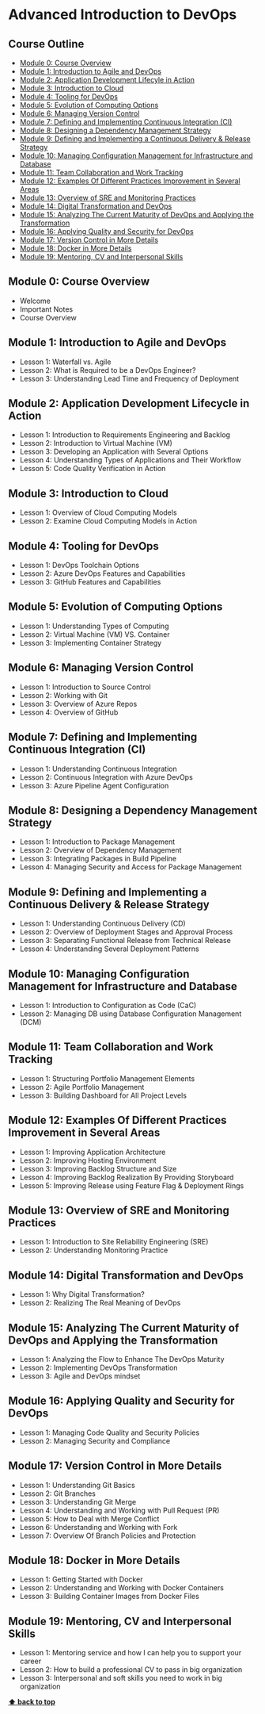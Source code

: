 
# Advanced Introduction to DevOps

## Course Outline

  - [Module 0: Course Overview](#module-0-course-overview)
  - [Module 1: Introduction to Agile and DevOps](#module-1-introduction-to-agile-and-devops)
  - [Module 2: Application Development Lifecyle in Action](#module-2-application-development-lifecyle-in-action)
  - [Module 3: Introduction to Cloud](#module-3-introduction-to-cloud)
  - [Module 4: Tooling for DevOps](#module-4-tooling-for-devops)
  - [Module 5: Evolution of Computing Options](#module-5-evolution-of-computing-options)
  - [Module 6: Managing Version Control](#module-6-managing-version-control)
  - [Module 7: Defining and Implementing Continuous Integration (CI)](#module-7-defining-and-implementing-continuous-integration-ci)
  - [Module 8: Designing a Dependency Management Strategy](#module-8-designing-a-dependency-management-strategy)
  - [Module 9: Defining and Implementing a Continuous Delivery & Release Strategy](#module-9-defining-and-implementing-a-continuous-delivery--release-strategy)
  - [Module 10: Managing Configuration Management for Infrastructure and Database](#module-10-managing-configuration-management-for-infrastructure-and-database)
  - [Module 11: Team Collaboration and Work Tracking](#module-11-team-collaboration-and-work-tracking)
  - [Module 12: Examples Of Different Practices Improvement in Several Areas](#module-12-examples-of-different-practices-improvement-in-several-areas)
  - [Module 13: Overview of SRE and Monitoring Practices](#module-13-overview-of-sre-and-monitoring-practices)
  - [Module 14: Digital Transformation and DevOps](#module-14-digital-transformation-and-devops)
  - [Module 15: Analyzing The Current Maturity of DevOps and Applying the Transformation](#module-15-analyzing-the-current-maturity-of-devops-and-applying-the-transformation)
  - [Module 16: Applying Quality and Security for DevOps](#module-16-applying-quality-and-security-for-devops)
  - [Module 17: Version Control in More Details](#module-17-version-control-in-more-details)
  - [Module 18: Docker in More Details](#module-18-docker-in-more-details)
  - [Module 19: Mentoring, CV and Interpersonal Skills](#module-19-mentoring-cv-and-interpersonal-skills)

## Module 0: Course Overview
 - Welcome 
 - Important Notes
 - Course Overview

## Module 1: Introduction to Agile and DevOps
 - Lesson 1: Waterfall vs. Agile 
 - Lesson 2: What is Required to be a DevOps Engineer? 
 - Lesson 3: Understanding Lead Time and Frequency of Deployment

## Module 2: Application Development Lifecycle in Action
 - Lesson 1: Introduction to Requirements Engineering and Backlog
 - Lesson 2: Introduction to Virtual Machine (VM)
 - Lesson 3: Developing an Application with Several Options
 - Lesson 4: Understanding Types of Applications and Their Workflow
 - Lesson 5: Code Quality Verification in Action

## Module 3: Introduction to Cloud
 - Lesson 1: Overview of Cloud Computing Models
 - Lesson 2: Examine Cloud Computing Models in Action

## Module 4: Tooling for DevOps
 - Lesson 1: DevOps Toolchain Options
 - Lesson 2: Azure DevOps Features and Capabilities 
 - Lesson 3: GitHub Features and Capabilities 
 
## Module 5: Evolution of Computing Options
 - Lesson 1: Understanding Types of Computing
 - Lesson 2: Virtual Machine (VM) VS. Container
 - Lesson 3: Implementing Container Strategy 
 
## Module 6: Managing Version Control
- Lesson 1: Introduction to Source Control
- Lesson 2: Working with Git
- Lesson 3: Overview of Azure Repos
- Lesson 4: Overview of GitHub
 
## Module 7: Defining and Implementing Continuous Integration (CI)
 - Lesson 1: Understanding Continuous Integration
 - Lesson 2: Continuous Integration with Azure DevOps
 - Lesson 3: Azure Pipeline Agent Configuration
 
## Module 8: Designing a Dependency Management Strategy
 - Lesson 1: Introduction to Package Management
 - Lesson 2: Overview of Dependency Management 
 - Lesson 3: Integrating Packages in Build Pipeline
 - Lesson 4: Managing Security and Access for Package Management
 
## Module 9: Defining and Implementing a Continuous Delivery & Release Strategy
 - Lesson 1: Understanding Continuous Delivery (CD)
 - Lesson 2: Overview of Deployment Stages and Approval Process
 - Lesson 3: Separating Functional Release from Technical Release 
 - Lesson 4: Understanding Several Deployment Patterns
 
## Module 10: Managing Configuration Management for Infrastructure and Database
 - Lesson 1: Introduction to Configuration as Code (CaC)
 - Lesson 2: Managing DB using Database Configuration Management (DCM)
 
## Module 11: Team Collaboration and Work Tracking
 - Lesson 1: Structuring Portfolio Management Elements
 - Lesson 2: Agile Portfolio Management
 - Lesson 3: Building Dashboard for All Project Levels
 
## Module 12: Examples Of Different Practices Improvement in Several Areas
 - Lesson 1: Improving Application Architecture
 - Lesson 2: Improving Hosting Environment
 - Lesson 3: Improving Backlog Structure and Size
 - Lesson 4: Improving Backlog Realization By Providing Storyboard
 - Lesson 5: Improving Release using Feature Flag & Deployment Rings
 
## Module 13: Overview of SRE and Monitoring Practices
 - Lesson 1: Introduction to Site Reliability Engineering (SRE)
 - Lesson 2: Understanding Monitoring Practice 
 
## Module 14: Digital Transformation and DevOps
 - Lesson 1: Why Digital Transformation?
 - Lesson 2: Realizing The Real Meaning of DevOps
 
## Module 15: Analyzing The Current Maturity of DevOps and Applying the Transformation
 - Lesson 1: Analyzing the Flow to Enhance The DevOps Maturity
 - Lesson 2: Implementing DevOps Transformation
 - Lesson 3: Agile and DevOps mindset

## Module 16: Applying Quality and Security for DevOps
 - Lesson 1: Managing Code Quality and Security Policies
 - Lesson 2: Managing Security and Compliance

## Module 17: Version Control in More Details 
 - Lesson 1: Understanding Git Basics
 - Lesson 2: Git Branches
 - Lesson 3: Understanding Git Merge
 - Lesson 4: Understanding and Working with Pull Request (PR)
 - Lesson 5: How to Deal with Merge Conflict
 - Lesson 6: Understanding and Working with Fork
 - Lesson 7: Overview Of Branch Policies and Protection

## Module 18: Docker in More Details 
 - Lesson 1: Getting Started with Docker
 - Lesson 2: Understanding and Working with Docker Containers
 - Lesson 3: Building Container Images from Docker Files

## Module 19: Mentoring, CV and Interpersonal Skills 
 - Lesson 1: Mentoring service and how I can help you to support your career
 - Lesson 2: How to build a professional CV to pass in big organization
 - Lesson 3: Interpersonal and soft skills you need to work in big organization

**[⬆ back to top](#advanced-introduction-to-devops)**